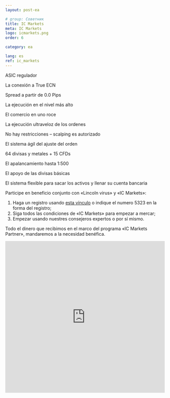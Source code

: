 ```yaml
---
layout: post-ea

# group: Cоветник
title: IC Markets
meta: IC Markets
logo: icmarkets.png
order: 6

category: ea

lang: es
ref: ic_markets
---
```


ASIC regulador

La conexión a True ECN

Spread a partir de 0.0 Pips

La ejecución en el nivel más alto

El comercio en uno roce

La ejecución ultraveloz de los ordenes

No hay restricciones – scalping es autorizado

El sistema ágil del ajuste del orden

64 divisas y metales + 15 CFDs

El apalancamiento hasta 1:500

El apoyo de las divisas básicas

El sistema flexible para sacar los activos y llenar su cuenta bancaria

Participe en beneficio conjunto con «Lincoln virus» y «IC Markets»:

  1. Haga un registro usando <a href="https://www.icmarkets.com/?camp=5323" target="_blank">esta vínculo</a> o indique el numero 5323 en la forma del registro;
  2. Siga todos las condiciones de «IC Markets» para empezar a mercar;
  3. Empezar usando nuestres consejeros expertos o por sí mismo.

Todo el dinero que recibimos en el marco del programa «IC Markets Partner», mandaremos a la necesidad benéfica.

<iframe frameborder="0" height="480" src="https://secure.icmarkets.com//Partner/Widget/PriceWidget/5323" width="100%"></iframe>

